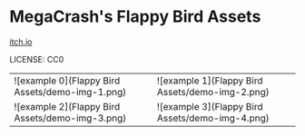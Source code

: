 MegaCrash's Flappy Bird Assets
===

[itch.io](https://megacrash.itch.io/flappy-bird-assets)

LICENSE: CC0

| | |
|---|---|
| ![example 0](Flappy Bird Assets/demo-img-1.png) | ![example 1](Flappy Bird Assets/demo-img-2.png) |
| ![example 2](Flappy Bird Assets/demo-img-3.png) | ![example 3](Flappy Bird Assets/demo-img-4.png) |
